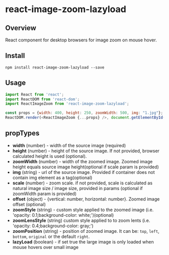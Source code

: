 # react-image-zoom-lazyload

## Overview

React component for desktop browsers for image zoom on mouse hover.

## Install

```
npm install react-image-zoom-lazyload --save
```

## Usage

```javascript
import React from 'react';
import ReactDOM from 'react-dom';
import ReactImageZoom from 'react-image-zoom-lazyload';

const props = {width: 400, height: 250, zoomWidth: 500, img: "1.jpg"};
ReactDOM.render(<ReactImageZoom {...props} />, document.getElementById('react-app'));
```

## propTypes

- **width** (number) - width of the source image (required)
- **height** (number) - height of the source image. If not provided, browser calculated
height is used (optional).
- **zoomWidth** (number) - width of the zoomed image. Zoomed image height equals source image height(optional if scale param is provided)
- **img** (string) - url of the source image. Provided if container does not contain img element as a tag(optional)    
- **scale** (number) - zoom scale. if not provided, scale is calculated as natural image size / image size, provided in params (optional if zoomWidth param is provided)
- **offset** (object) - {vertical: number, horizontal: number}. Zoomed image offset (optional)
- **zoomStyle** (string) - custom style applied to the zoomed image (i.e. 'opacity: 0.1;background-color: white;')(optional)
- **zoomLensStyle** (string) custom style applied to to zoom lents (i.e. 'opacity: 0.4;background-color: gray;')
- **zoomPosition** (string) - position of zoomed image. It can be:  `top`, `left`, `bottom`, `original` or the default `right`.
- **lazyLoad** (boolean) - if set true the large image is only loaded when mouse hovers over small image

